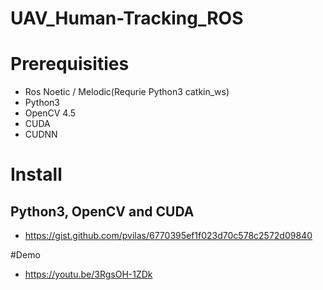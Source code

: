 # UAV_Human-Tracking_ROS

# Prerequisities
* Ros Noetic / Melodic(Requrie Python3 catkin_ws)
* Python3
* OpenCV 4.5
* CUDA
* CUDNN

# Install
## Python3, OpenCV and CUDA
* https://gist.github.com/pvilas/6770395ef1f023d70c578c2572d09840

#Demo
* https://youtu.be/3RgsOH-1ZDk
